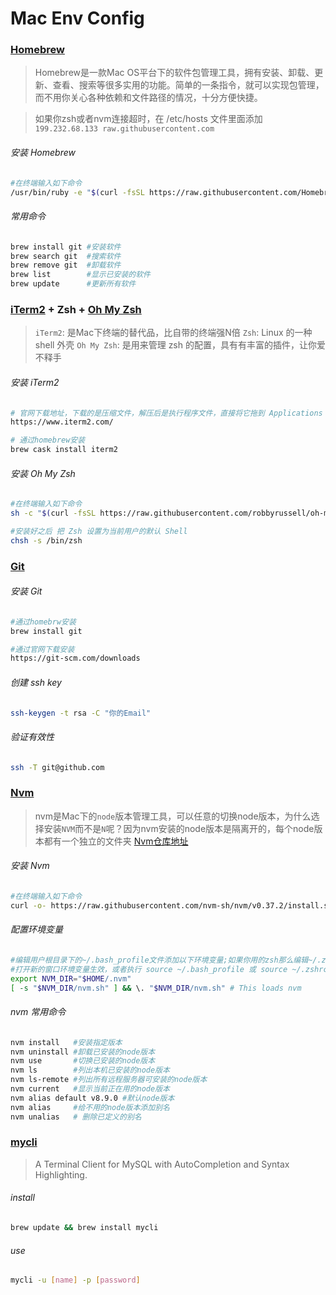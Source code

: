 # Mac Env Config

### [Homebrew](https://brew.sh/)

> Homebrew是一款Mac OS平台下的软件包管理工具，拥有安装、卸载、更新、查看、搜索等很多实用的功能。简单的一条指令，就可以实现包管理，而不用你关心各种依赖和文件路径的情况，十分方便快捷。

> 如果你zsh或者nvm连接超时，在 /etc/hosts 文件里面添加 `199.232.68.133 raw.githubusercontent.com`


###### 安装 Homebrew

```bash
#在终端输入如下命令
/usr/bin/ruby -e "$(curl -fsSL https://raw.githubusercontent.com/Homebrew/install/master/install)"
```

###### 常用命令
```bash
brew install git #安装软件
brew search git  #搜索软件
brew remove git  #卸载软件
brew list        #显示已安装的软件
brew update      #更新所有软件
```

### [iTerm2](https://www.iterm2.com/) +  Zsh + [Oh My Zsh](https://github.com/robbyrussell/oh-my-zsh)

>`iTerm2`: 是Mac下终端的替代品，比自带的终端强N倍
>`Zsh`: Linux 的一种 shell 外壳
>`Oh My Zsh`: 是用来管理 zsh 的配置，具有有丰富的插件，让你爱不释手

###### 安装 iTerm2
```bash
# 官网下载地址，下载的是压缩文件，解压后是执行程序文件，直接将它拖到 Applications 目录下
https://www.iterm2.com/

# 通过homebrew安装
brew cask install iterm2
```
###### 安装 Oh My Zsh

```bash
#在终端输入如下命令
sh -c "$(curl -fsSL https://raw.githubusercontent.com/robbyrussell/oh-my-zsh/master/tools/install.sh)"

#安装好之后 把 Zsh 设置为当前用户的默认 Shell
chsh -s /bin/zsh
```



### [Git](https://git-scm.com/)

###### 安装 Git
```bash
#通过homebrw安装
brew install git

#通过官网下载安装
https://git-scm.com/downloads
```
###### 创建 ssh key
```bash
ssh-keygen -t rsa -C "你的Email"
```
###### 验证有效性
```bash
ssh -T git@github.com
```

### [Nvm](https://github.com/creationix/nvm)
> nvm是Mac下的`node`版本管理工具，可以任意的切换node版本，为什么选择安装`NVM`而不是`N`呢？因为nvm安装的node版本是隔离开的，每个node版本都有一个独立的文件夹
> [Nvm仓库地址](https://github.com/creationix/nvm)

###### 安装 Nvm

```bash
#在终端输入如下命令
curl -o- https://raw.githubusercontent.com/nvm-sh/nvm/v0.37.2/install.sh | bash
```
###### 配置环境变量
```bash
#编辑用户根目录下的~/.bash_profile文件添加以下环境变量;如果你用的zsh那么编辑~/.zshrc
#打开新的窗口环境变量生效，或者执行 source ~/.bash_profile 或 source ~/.zshrc 及时生效
export NVM_DIR="$HOME/.nvm"
[ -s "$NVM_DIR/nvm.sh" ] && \. "$NVM_DIR/nvm.sh" # This loads nvm
```
###### nvm 常用命令
```bash
nvm install   #安装指定版本
nvm uninstall #卸载已安装的node版本
nvm use       #切换已安装的node版本
nvm ls        #列出本机已安装的node版本
nvm ls-remote #列出所有远程服务器可安装的node版本
nvm current   #显示当前正在用的node版本
nvm alias default v8.9.0 #默认node版本
nvm alias     #给不用的node版本添加别名
nvm unalias   # 删除已定义的别名
```

### [mycli](https://github.com/dbcli/mycli)
> A Terminal Client for MySQL with AutoCompletion and Syntax Highlighting.

###### install
```bash
brew update && brew install mycli
```

###### use
```bash
mycli -u [name] -p [password]
```





